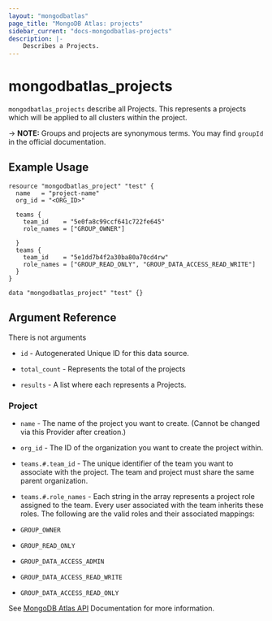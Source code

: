 ```yaml
---
layout: "mongodbatlas"
page_title: "MongoDB Atlas: projects"
sidebar_current: "docs-mongodbatlas-projects"
description: |-
    Describes a Projects.
---
```


# mongodbatlas_projects

`mongodbatlas_projects` describe all Projects. This represents a projects which will be applied to all clusters within the project.

-> **NOTE:** Groups and projects are synonymous terms. You may find `groupId` in the official documentation.

## Example Usage

```hcl
resource "mongodbatlas_project" "test" {
  name   = "project-name"
  org_id = "<ORG_ID>"

  teams {
    team_id    = "5e0fa8c99ccf641c722fe645"
    role_names = ["GROUP_OWNER"]

  }
  teams {
    team_id    = "5e1dd7b4f2a30ba80a70cd4rw"
    role_names = ["GROUP_READ_ONLY", "GROUP_DATA_ACCESS_READ_WRITE"]
  }
}

data "mongodbatlas_project" "test" {}
```

## Argument Reference
There is not arguments



* `id` - Autogenerated Unique ID for this data source.
* `total_count` - Represents the total of the projects

* `results` - A list where each represents a Projects.


### Project

* `name` - The name of the project you want to create. (Cannot be changed via this Provider after creation.)
* `org_id` - The ID of the organization you want to create the project within.

* `teams.#.team_id` - The unique identifier of the team you want to associate with the project. The team and project must share the same parent organization.

* `teams.#.role_names` - Each string in the array represents a project role assigned to the team. Every user associated with the team inherits these roles.
The following are the valid roles and their associated mappings:

* `GROUP_OWNER`
* `GROUP_READ_ONLY`
* `GROUP_DATA_ACCESS_ADMIN`
* `GROUP_DATA_ACCESS_READ_WRITE`
* `GROUP_DATA_ACCESS_READ_ONLY`



See [MongoDB Atlas API](https://docs.atlas.mongodb.com/reference/api/project-get-all/) Documentation for more information.